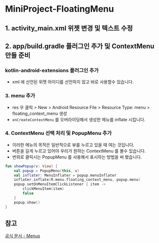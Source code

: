 # MiniProject-FloatingMenu

## 1. activity_main.xml 위젯 변경 및 텍스트 수정

## 2. app/build.gradle 플러그인 추가 및 ContextMenu 만들 준비

### kotlin-android-extensions 플러그인 추가
- xml 에 선언된 위젯 아이디를 선언하지 않고 바로 사용할수 있습니다.

### 3. menu 추가
- res 우 클릭 > New > Android Resource File > Resource Type: menu > floating_context_menu 생성
- `onCreateContextMenu` 를 오버라이딩해서 생성한 메뉴를 inflate 시킵니다.

### 4. ContextMenu 선택 처리 및 PopupMenu 추가
- 이러한 메뉴의 목적은 일반적으로 뷰를 누르고 있을 때 여는 것입니다.
- 버튼을 길게 누르고 있어야 우리가 원하는 ContextMenu 를 볼수 있습니다.
- 번외로 클릭시는 PopupMenu 를 사용해서 표시하는 방법을 써 봤습니다.

```kotlin
fun showPopup(v: View) {
    val popup = PopupMenu(this, v)
    val inflater: MenuInflater = popup.menuInflater
    inflater.inflate(R.menu.floating_context_menu, popup.menu)
    popup.setOnMenuItemClickListener { item ->
        clickMenuItem(item)
        false
    }
    popup.show()
}
```

## 참고
[공식 문서 - Menus](https://developer.android.com/guide/topics/ui/menus)